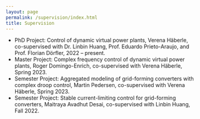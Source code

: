 ```yaml
---
layout: page
permalink: /supervision/index.html
title: Supervision
---
```


- PhD Project: Control of dynamic virtual power plants, Verena Häberle, co-supervised with Dr. Linbin Huang, Prof. Eduardo Prieto-Araujo, and Prof. Florian Dörfler, 2022 – present.
- Master Project: Complex frequency control of dynamic virtual power plants, Roger Domingo-Enrich, co-supervised with Verena Häberle, Spring 2023.
- Semester Project: Aggregated modeling of grid-forming converters with complex droop control, Martin Pedersen, co-supervised with Verena Häberle, Spring 2023.
- Semester Project: Stable current-limiting control for grid-forming converters, Maitraya Avadhut Desai, co-supervised with Linbin Huang, Fall 2022.